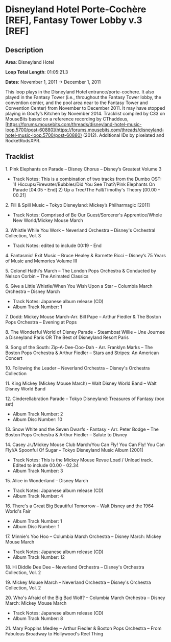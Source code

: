 # Disneyland Hotel Porte-Cochère [REF], Fantasy Tower Lobby v.3 [REF]

## Description

**Area**: Disneyland Hotel

**Loop Total Length**: 01:05:21.3

**Dates**: November 1, 2011 → December 1, 2011

This loop plays in the Disneyland Hotel entrance/porte-cochere. It also played in the Fantasy Tower (i.e., throughout the Fantasy Tower lobby, the convention center, and the pool area near to the Fantasy Tower and Convention Center) from November to December 2011. It may have stopped playing in Goofy’s Kitchen by November 2014. Tracklist compiled by C33 on MouseBits based on a reference recording by CThaddeus, [https://forums.mousebits.com/threads/disneyland-hotel-music-loop.5700/post-60880](https://forums.mousebits.com/threads/disneyland-hotel-music-loop.5700/post-60880) (2012). Additional IDs by pixelated and RocketRodsXPR.

## Tracklist

1\. Pink Elephants on Parade – Disney Chorus – Disney’s Greatest Volume 3

- Track Notes: This is a combination of two tracks from the Dumbo OST: 1) Hiccups/Firewater/Bubbles/Did You See That?/Pink Elephants On Parade [04.05 - End] 2) Up a Tree/The Fall/Timothy's Theory [00.00 - 00.21]

2\. Fill & Spill Music – Tokyo Disneyland: Mickey’s Philharmagic [2011]

- Track Notes: Comprised of Be Our Guest/Sorcerer's Apprentice/Whole New World/Mickey Mouse March

3\. Whistle While You Work – Neverland Orchestra – Disney's Orchestral Collection, Vol. 3

- Track Notes: edited to include 00:19 - End

4\. Fantasmic! Exit Music – Bruce Healey & Barnette Ricci – Disney’s 75 Years of Music and Memories Volume III



5\. Colonel Hathi's March – The London Pops Orchestra & Conducted by Nelson Corbin – The Animated Classics



6\. Give a Little Whistle/When You Wish Upon a Star – Columbia March Orchestra – Disney March

- Track Notes: Japanese album release (CD)
- Album Track Number: 1

7\. Dodd: Mickey Mouse March-Arr. Bill Pape – Arthur Fiedler & The Boston Pops Orchestra – Evening at Pops



8\. The Wonderful World of Disney Parade - Steamboat Willie – Une Journee a Disneyland Paris OR The Best of Disneyland Resort Paris



9\. Song of the South: Zip-A-Dee-Doo-Dah - Arr. Franklyn Marks – The Boston Pops Orchestra & Arthur Fiedler – Stars and Stripes: An American Concert



10\. Following the Leader – Neverland Orchestra – Disney's Orchestra Collection



11\. King Mickey (Mickey Mouse March) – Walt Disney World Band – Walt Disney World Band



12\. Cinderellabration Parade – Tokyo Disneyland: Treasures of Fantasy (box set)

- Album Track Number: 2
- Album Disc Number: 10

13\. Snow White and the Seven Dwarfs - Fantasy - Arr. Peter Bodge – The Boston Pops Orchestra & Arthur Fiedler – Salute to Disney



14\. Casey Jr./Mickey Mouse Club March/You Can Fly! You Can Fly! You Can Fly!/A Spoonful Of Sugar – Tokyo Disneyland Music Album [2001]

- Track Notes: This is the Mickey Mouse Revue Load / Unload track. Edited to include 00.00 - 02.34
- Album Track Number: 3

15\. Alice in Wonderland – Disney March

- Track Notes: Japanese album release (CD)
- Album Track Number: 4

16\. There's a Great Big Beautiful Tomorrow – Walt Disney and the 1964 World's Fair

- Album Track Number: 1
- Album Disc Number: 1

17\. Minnie's Yoo Hoo – Columbia March Orchestra – Disney March: Mickey Mouse March

- Track Notes: Japanese album release (CD)
- Album Track Number: 12

18\. Hi Diddle Dee Dee – Neverland Orchestra – Disney's Orchestra Collection, Vol. 2



19\. Mickey Mouse March – Neverland Orchestra – Disney's Orchestra Collection, Vol. 2



20\. Who's Afraid of the Big Bad Wolf? – Columbia March Orchestra – Disney March: Mickey Mouse March

- Track Notes: Japanese album release (CD)
- Album Track Number: 8

21\. Mary Poppins Medley – Arthur Fiedler & Boston Pops Orchestra – From Fabulous Broadway to Hollywood's Reel Thing


